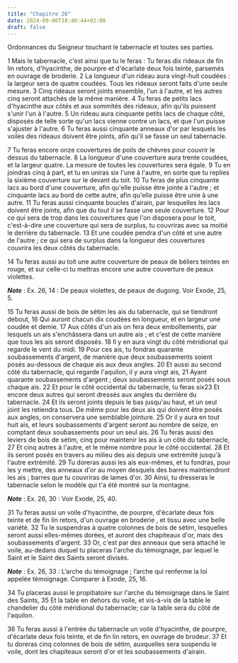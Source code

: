 ```yaml
---
title: "Chapitre 26"
date: 2024-09-06T18:40:44+02:00
draft: false
---
```



Ordonnances du Seigneur touchant le tabernacle et toutes ses parties.


1 Mais le tabernacle, c'est ainsi que tu le feras : Tu feras dix rideaux de fin lin retors, d'hyacinthe, de pourpre et d'écarlate deux fois teinte, parsemés en ouvrage de broderie. 2 La longueur d'un rideau aura vingt-huit coudées : la largeur sera de quatre coudées. Tous les rideaux seront faits d'une seule mesure. 3 Cinq rideaux seront joints ensemble, l'un à l'autre, et les autres cinq seront attachés de la même manière. 4 Tu feras de petits lacs d'hyacinthe aux côtés et aux sommités des rideaux, afin qu'ils puissent s'unir l'un à l'autre. 5 Un rideau aura cinquante petits lacs de chaque côté, disposés de telle sorte qu'un lacs vienne contre un lacs, et que l'un puisse s'ajuster à l'autre. 6 Tu feras aussi cinquante anneaux d'or par lesquels les voiles des rideaux doivent être joints, afin qu'il se fasse un seul tabernacle.


7 Tu feras encore onze couvertures de poils de chèvres pour couvrir le dessus du tabernacle. 8 La longueur d'une couverture aura trente coudées, et la largeur quatre. La mesure de toutes les couvertures sera égale. 9 Tu en joindras cinq à part, et tu en uniras six l'une à l'autre, en sorte que tu replies la sixième couverture sur le devant du toit. 10 Tu feras de plus cinquante lacs au bord d'une couverture, afin qu'elle puisse être jointe à l'autre ; et cinquante lacs au bord de cette autre, afin qu'elle puisse être unie à une autre. 11 Tu feras aussi cinquante boucles d'airain, par lesquelles les lacs doivent être joints, afin que du tout il se fasse une seule couverture. 12 Pour ce qui sera de trop dans les couvertures que l'on disposera pour le toit, c'est-à-dire une couverture qui sera de surplus, tu couvriras avec sa moitié le derrière du tabernacle. 13 Et une coudée pendra d'un côté et une autre de l'autre ; ce qui sera de surplus dans la longueur des couvertures couvrira les deux côtés du tabernacle.


14 Tu feras aussi au toit une autre couverture de peaux de béliers teintes en rouge, et sur celle-ci tu mettras encore une autre couverture de peaux violettes.

***Note*** :  Ex. 26, 14 : De peaux violettes, de peaux de dugong. Voir Exode, 25, 5.


15 Tu feras aussi de bois de sétim les ais du tabernacle, qui se tiendront debout, 16 Qui auront chacun dix coudées en longueur, et en largeur une coudée et demie. 17 Aux côtés d'un ais on fera deux emboîtements, par lesquels un ais s'enchâssera dans un autre ais ; et c'est de cette manière que tous les ais seront disposés. 18 Il y en aura vingt du côté méridional qui regarde le vent du midi. 19 Pour ces ais, tu fondras quarante soubassements d'argent, de manière que deux soubassements soient posés au-dessous de chaque ais aux deux angles. 20 Et aussi au second côté du tabernacle, qui regarde l'aquilon, il y aura vingt ais, 21 Ayant quarante soubassements d'argent ; deux soubassements seront posés sous chaque ais. 22 Et pour le côté occidental du tabernacle, tu feras six23 Et encore deux autres qui seront dressés aux angles du derrière du tabernacle. 24 Et ils seront joints depuis le bas jusqu'au haut, et un seul joint les retiendra tous. De même pour les deux ais qui doivent être posés aux angles, on conservera une
semblable jointure. 25 Or il y aura en tout huit ais, et leurs soubassements d'argent seront au nombre de seize, en comptant deux soubassements pour un seul ais. 26 Tu feras aussi des leviers de bois de sétim, cinq pour maintenir les ais à un côté du tabernacle, 27 Et cinq autres à l'autre, et le même nombre pour le côté occidental. 28 Et ils seront posés en travers au milieu des ais depuis une extrémité jusqu'à l'autre extrémité. 29 Tu doreras aussi les ais eux-mêmes, et tu fondras, pour les y mettre, des anneaux d'or au moyen desquels des barres maintiendront les ais ; barres que tu couvriras de lames d'or. 30 Ainsi, tu dresseras le tabernacle selon le modèle qui t'a été montré sur la montagne.

***Note*** :  Ex. 26, 30 : Voir Exode, 25, 40.


31 Tu feras aussi un voile d'hyacinthe, de pourpre, d'écarlate deux fois teinte et de fin lin retors, d'un ouvrage en broderie , et tissu avec une belle variété. 32 Tu le suspendras à quatre colonnes de bois de sétim, lesquelles seront aussi elles-mêmes dorées, et auront des chapiteaux d'or, mais des soubassements d'argent. 33 Or, c'est par des anneaux que sera attaché le voile, au-dedans duquel tu placeras l'arche du témoignage, par lequel le Saint et le Saint des Saints seront divisés.

***Note*** :  Ex. 26, 33 : L’arche du témoignage ; l’arche qui renferme la loi appelée témoignage. Comparer à Exode, 25, 16.

34 Tu placeras aussi le propitiatoire sur l'arche du témoignage dans le Saint des Saints, 35 Et la table en dehors du voile, et vis-à-vis de la table le chandelier du côté méridional du tabernacle; car la table sera du côté de l'aquilon.


36 Tu feras aussi à l'entrée du tabernacle un voile d'hyacinthe, de pourpre, d'écarlate deux fois teinte, et de fin lin retors, en ouvrage de brodeur. 37 Et tu doreras cinq colonnes de bois de sétim, auxquelles sera suspendu le voile, dont les chapiteaux seront d'or et les soubassements d'airain.

